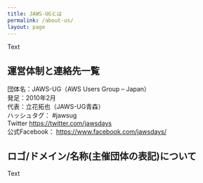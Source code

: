 ```yaml
---
title: JAWS-UGとは
permalink: /about-us/
layout: page
---
```


Text

## 運営体制と連絡先一覧
団体名：JAWS-UG（AWS Users Group – Japan）  
発足：2010年2月  
代表：立花拓也（JAWS-UG青森）  
ハッシュタグ： #jawsug  
Twitter https://twitter.com/jawsdays  
公式Facebook： https://www.facebook.com/jawsdays/  

## ロゴ/ドメイン/名称(主催団体の表記)について
Text

